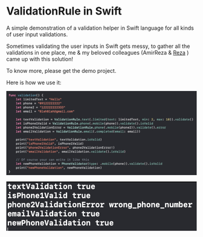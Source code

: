 # ValidationRule in Swift
A simple demonstration of a validation helper in Swift language for all kinds of user input validations.

Sometimes validating the user inputs in Swift gets messy, to gather all the validations in one place, me & my beloved colleagues (AmirReza & [Reza]([https://www.google.com](https://github.com/rezakashkoul))
) came up with this solution!

To know more, please get the demo project.

Here is how we use it:

![preview](https://github.com/HappyIosDeveloper/ValidationRule_Swift/blob/main/preview1.png?raw=true)


![preview](https://github.com/HappyIosDeveloper/ValidationRule_Swift/blob/main/preview2.png?raw=true)

